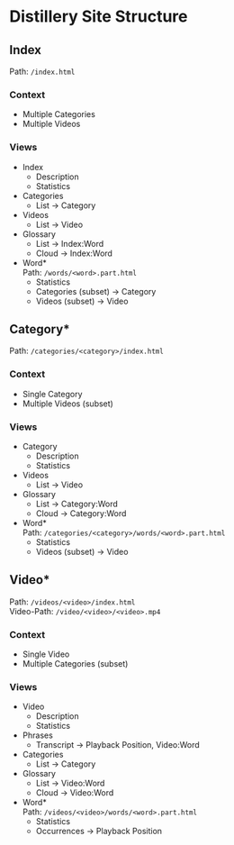 Distillery Site Structure
=========================

## Index
Path: `/index.html`
### Context
* Multiple Categories
* Multiple Videos
### Views
* Index
	* Description
	* Statistics
* Categories
	* List -> Category
* Videos
	* List -> Video
* Glossary
	* List -> Index:Word
	* Cloud -> Index:Word
* Word*  
  Path: `/words/<word>.part.html`
	* Statistics
	* Categories (subset) -> Category
	* Videos (subset) -> Video

## Category*
Path: `/categories/<category>/index.html`
### Context
* Single Category
* Multiple Videos (subset)
### Views
* Category
	* Description
	* Statistics
* Videos
	* List -> Video
* Glossary
	* List -> Category:Word
	* Cloud -> Category:Word
* Word*  
  Path: `/categories/<category>/words/<word>.part.html`
	* Statistics
	* Videos (subset) -> Video

## Video*
Path: `/videos/<video>/index.html`  
Video-Path: `/video/<video>/<video>.mp4`
### Context
* Single Video
* Multiple Categories (subset)
### Views
* Video
	* Description
	* Statistics
* Phrases
	* Transcript -> Playback Position, Video:Word
* Categories
	* List -> Category
* Glossary
	* List -> Video:Word
	* Cloud -> Video:Word
* Word*  
  Path: `/videos/<video>/words/<word>.part.html`
	* Statistics
	* Occurrences -> Playback Position
